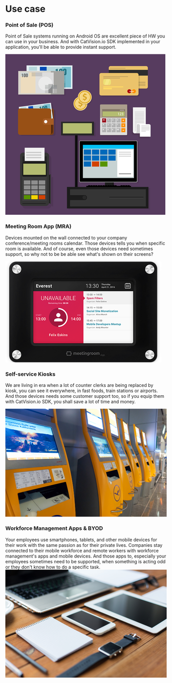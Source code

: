 # Use case

### Point of Sale \(POS\)

Point of Sale systems running on Android OS are excellent piece of HW you can use in your business. And with CatVision.io SDK implemented in your application, you'll be able to provide instant support.

  
![](/assets/Depositphotos_73072213_s-2015.jpg)

### Meeting Room App \(MRA\)

Devices mounted on the wall connected to your company conference/meeting rooms calendar. Those devices tells you when specific room is available. And of course, even those devices need sometimes support, so why not to be be able see what's shown on their screens?

![](/assets/meetingroomapp.png)

### Self-service Kiosks

We are living in era when a lot of counter clerks are being replaced by kiosk, you can see it everywhere, in fast foods, train stations or airports. And those devices needs some customer support too, so if you equip them with CatVision.io SDK, you shall save a lot of time and money.

![](/assets/Depositphotos_124850692_m-2015.jpg)

### Workforce Management Apps & BYOD

Your employees use smartphones, tablets, and other mobile devices for their work with the same passion as for their private lives. Companies stay connected to their mobile workforce and remote workers with workforce management's apps and mobile devices. And those apps to, especially your employees sometimes need to be supported, when something is acting odd or they don't know how to do a specific task.![](/assets/Depositphotos_108304484_m-2015.jpg)

